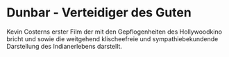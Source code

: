 # Dunbar - Verteidiger des Guten

Kevin Costerns erster Film der mit den Gepflogenheiten des Hollywoodkino bricht und sowie die weitgehend klischeefreie und sympathiebekundende Darstellung des Indianerlebens darstellt.

